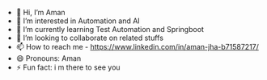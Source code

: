 - 👋 Hi, I’m Aman
- 👀 I’m interested in Automation and AI
- 🌱 I’m currently learning Test Automation and Springboot
- 💞️ I’m looking to collaborate on related stuffs
- 📫 How to reach me - https://www.linkedin.com/in/aman-jha-b71587217/ 
- 😄 Pronouns: Aman
- ⚡ Fun fact: i m there to see you

<!---
Amaninreal/Amaninreal is a ✨ special ✨ repository because its `README.md` (this file) appears on your GitHub profile.
You can click the Preview link to take a look at your changes.
--->
